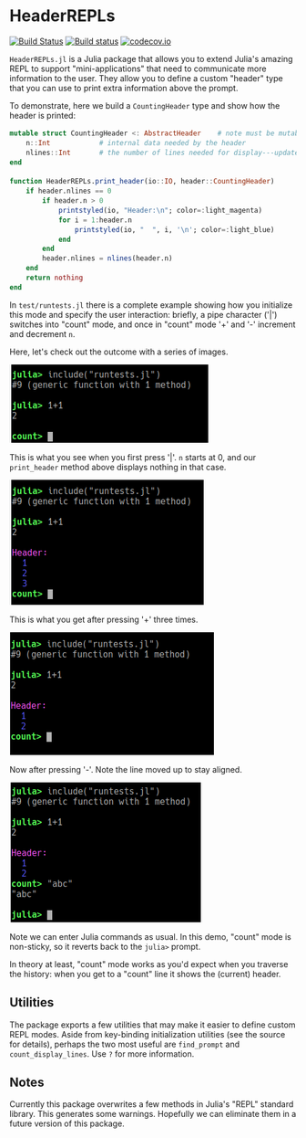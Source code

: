 # HeaderREPLs

[![Build Status](https://travis-ci.org/timholy/HeaderREPLs.jl.svg?branch=master)](https://travis-ci.org/timholy/HeaderREPLs.jl)
[![Build status](https://ci.appveyor.com/api/projects/status/e1xnsj4e5q9308y6/branch/master?svg=true)](https://ci.appveyor.com/project/timholy/revise-jl/branch/master)
[![codecov.io](http://codecov.io/github/timholy/HeaderREPLs.jl/coverage.svg?branch=master)](http://codecov.io/github/timholy/HeaderREPLs.jl?branch=master)

`HeaderREPLs.jl` is a Julia package that allows you to extend Julia's amazing REPL
to support "mini-applications" that need to communicate more information to the user.
They allow you to define a custom "header" type that you can use to print extra
information above the prompt.

To demonstrate, here we build a `CountingHeader` type and show how the header is printed:

```julia
mutable struct CountingHeader <: AbstractHeader    # note must be mutable and contain nlines field
    n::Int            # internal data needed by the header
    nlines::Int       # the number of lines needed for display---update this in print_header
end

function HeaderREPLs.print_header(io::IO, header::CountingHeader)
    if header.nlines == 0
        if header.n > 0
            printstyled(io, "Header:\n"; color=:light_magenta)
            for i = 1:header.n
                printstyled(io, "  ", i, '\n'; color=:light_blue)
            end
        end
        header.nlines = nlines(header.n)
    end
    return nothing
end
```

In `test/runtests.jl` there is a complete example showing how you initialize this
mode and specify the user interaction: briefly, a pipe character ('|') switches into
"count" mode, and once in "count" mode '+' and '-' increment and decrement `n`.

Here, let's check out the outcome with a series of images.

![entry](images/screenshot1.png)

This is what you see when you first press '|'.
`n` starts at 0, and our `print_header` method above displays nothing in that case.

![plusses](images/screenshot2.png)

This is what you get after pressing '+' three times.

![minus](images/screenshot3.png)

Now after pressing '-'. Note the line moved up to stay aligned.

![enter](images/screenshot4.png)

Note we can enter Julia commands as usual.
In this demo, "count" mode is non-sticky, so it reverts back to the `julia>` prompt.

In theory at least, "count" mode works as you'd expect when you traverse the
history: when you get to a "count" line it shows the (current) header.

## Utilities

The package exports a few utilities that may make it easier to define custom REPL modes.
Aside from key-binding initialization utilities (see the source for details),
perhaps the two most useful are `find_prompt` and `count_display_lines`.
Use `?` for more information.

## Notes

Currently this package overwrites a few methods in Julia's "REPL" standard library.
This generates some warnings.
Hopefully we can eliminate them in a future version of this package.
